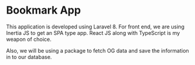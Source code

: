 # Bookmark App

This application is developed using Laravel 8. For front end, we are using Inertia JS to get an SPA type app. React JS along with TypeScript is my weapon of choice.

Also, we will be using a package to fetch OG data and save the information in to our database.
